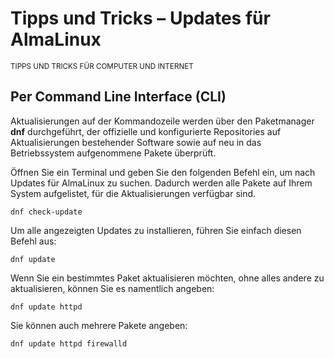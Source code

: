# Tipps und Tricks – Updates für AlmaLinux

<small>TIPPS UND TRICKS FÜR COMPUTER UND INTERNET</small>

## Per Command Line Interface (CLI)

Aktualisierungen auf der Kommandozeile werden über den Paketmanager **dnf** durchgeführt, der offizielle und konfigurierte Repositories auf Aktualisierungen bestehender Software sowie auf neu in das Betriebssystem aufgenommene Pakete überprüft.

Öffnen Sie ein Terminal und geben Sie den folgenden Befehl ein, um nach Updates für AlmaLinux zu suchen. Dadurch werden alle Pakete auf Ihrem System aufgelistet, für die Aktualisierungen verfügbar sind.

```
dnf check-update
```

Um alle angezeigten Updates zu installieren, führen Sie einfach diesen Befehl aus:

```
dnf update
```

Wenn Sie ein bestimmtes Paket aktualisieren möchten, ohne alles andere zu aktualisieren, können Sie es namentlich angeben:

```
dnf update httpd
```

Sie können auch mehrere Pakete angeben:

```
dnf update httpd firewalld
```
